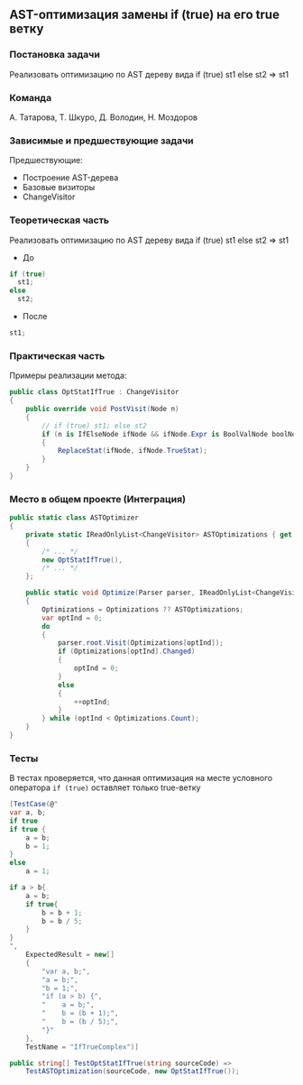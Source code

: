 ## AST-оптимизация замены if (true) на его true ветку

### Постановка задачи

Реализовать оптимизацию по AST дереву вида if (true) st1 else st2 => st1

### Команда
А. Татарова, Т. Шкуро, Д. Володин, Н. Моздоров

### Зависимые и предшествующие задачи

Предшествующие:

- Построение AST-дерева
- Базовые визиторы
- ChangeVisitor

### Теоретическая часть

Реализовать оптимизацию по AST дереву вида if (true) st1 else st2 => st1

  * До

  ```csharp
  if (true)
    st1;
  else
    st2;
  ```

  * После

  ```csharp
  st1;
  ```

### Практическая часть

Примеры реализации метода:

```csharp
public class OptStatIfTrue : ChangeVisitor
{
    public override void PostVisit(Node n)
    {
        // if (true) st1; else st2
        if (n is IfElseNode ifNode && ifNode.Expr is BoolValNode boolNode && boolNode.Val)
        {
            ReplaceStat(ifNode, ifNode.TrueStat);
        }
    }
}
```

### Место в общем проекте (Интеграция)

```csharp
public static class ASTOptimizer
{
    private static IReadOnlyList<ChangeVisitor> ASTOptimizations { get; } = new List<ChangeVisitor>
    {
        /* ... */
        new OptStatIfTrue(),
        /* ... */
    };

    public static void Optimize(Parser parser, IReadOnlyList<ChangeVisitor> Optimizations = null)
    {
        Optimizations = Optimizations ?? ASTOptimizations;
        var optInd = 0;
        do
        {
            parser.root.Visit(Optimizations[optInd]);
            if (Optimizations[optInd].Changed)
            {
                optInd = 0;
            }
            else
            {
                ++optInd;
            }
        } while (optInd < Optimizations.Count);
    }
}
```

### Тесты

В тестах проверяется, что данная оптимизация на месте условного оператора `if (true)` оставляет только true-ветку
```csharp
[TestCase(@"
var a, b;
if true
if true {
    a = b;
    b = 1;
}
else
    a = 1;

if a > b{
    a = b;
    if true{
        b = b + 1;
        b = b / 5;
    }
}
",
    ExpectedResult = new[]
    {
        "var a, b;",
        "a = b;",
        "b = 1;",
        "if (a > b) {",
        "    a = b;",
        "    b = (b + 1);",
        "    b = (b / 5);",
        "}"
    },
    TestName = "IfTrueComplex")]

public string[] TestOptStatIfTrue(string sourceCode) =>
    TestASTOptimization(sourceCode, new OptStatIfTrue());
```
